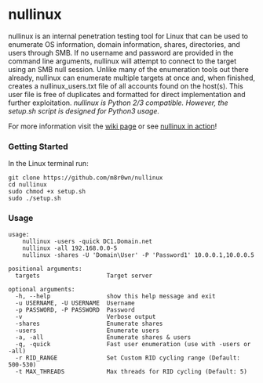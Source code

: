 # nullinux

nullinux is an internal penetration testing tool for Linux that can be used to enumerate OS information, domain information, shares, directories, and users through SMB. If no username and password are provided in the command line arguments, nullinux will attempt to connect to the target using an SMB null session. Unlike many of the enumeration tools out there already, nullinux can enumerate multiple targets at once and, when finished, creates a nullinux_users.txt file of all accounts found on the host(s). This user file is free of duplicates and formatted for direct implementation and further exploitation. _nullinux is Python 2/3 compatible. However, the setup.sh script is designed for Python3 usage._

For more information visit the [wiki page](https://github.com/m8r0wn/nullinux/wiki) or see [nullinux in action](https://m8r0wn.com/posts/nullinux-in-action.html)!

### Getting Started
In the Linux terminal run:
```
git clone https://github.com/m8r0wn/nullinux
cd nullinux
sudo chmod +x setup.sh
sudo ./setup.sh
```

### Usage

    usage:
        nullinux -users -quick DC1.Domain.net
        nullinux -all 192.168.0.0-5
        nullinux -shares -U 'Domain\User' -P 'Password1' 10.0.0.1,10.0.0.5

    positional arguments:
      targets                   Target server

    optional arguments:
      -h, --help                show this help message and exit
      -u USERNAME, -U USERNAME  Username
      -p PASSWORD, -P PASSWORD  Password
      -v                        Verbose output
      -shares                   Enumerate shares
      -users                    Enumerate users
      -a, -all                  Enumerate shares & users
      -q, -quick                Fast user enumeration (use with -users or -all)
      -r RID_RANGE              Set Custom RID cycling range (Default: 500-530)
      -t MAX_THREADS            Max threads for RID cycling (Default: 5)
